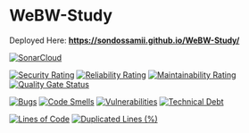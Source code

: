 # WeBW-Study

Deployed Here: **https://sondossamii.github.io/WeBW-Study/**

[![SonarCloud](https://sonarcloud.io/images/project_badges/sonarcloud-white.svg)](https://sonarcloud.io/summary/new_code?id=SondosSamii_WeBW-Study)

[![Security Rating](https://sonarcloud.io/api/project_badges/measure?project=SondosSamii_WeBW-Study&metric=security_rating)](https://sonarcloud.io/summary/new_code?id=SondosSamii_WeBW-Study)
[![Reliability Rating](https://sonarcloud.io/api/project_badges/measure?project=SondosSamii_WeBW-Study&metric=reliability_rating)](https://sonarcloud.io/summary/new_code?id=SondosSamii_WeBW-Study)
[![Maintainability Rating](https://sonarcloud.io/api/project_badges/measure?project=SondosSamii_WeBW-Study&metric=sqale_rating)](https://sonarcloud.io/summary/new_code?id=SondosSamii_WeBW-Study)
[![Quality Gate Status](https://sonarcloud.io/api/project_badges/measure?project=SondosSamii_WeBW-Study&metric=alert_status)](https://sonarcloud.io/summary/new_code?id=SondosSamii_WeBW-Study)

[![Bugs](https://sonarcloud.io/api/project_badges/measure?project=SondosSamii_WeBW-Study&metric=bugs)](https://sonarcloud.io/summary/new_code?id=SondosSamii_WeBW-Study)
[![Code Smells](https://sonarcloud.io/api/project_badges/measure?project=SondosSamii_WeBW-Study&metric=code_smells)](https://sonarcloud.io/summary/new_code?id=SondosSamii_WeBW-Study)
[![Vulnerabilities](https://sonarcloud.io/api/project_badges/measure?project=SondosSamii_WeBW-Study&metric=vulnerabilities)](https://sonarcloud.io/summary/new_code?id=SondosSamii_WeBW-Study)
[![Technical Debt](https://sonarcloud.io/api/project_badges/measure?project=SondosSamii_WeBW-Study&metric=sqale_index)](https://sonarcloud.io/summary/new_code?id=SondosSamii_WeBW-Study)

[![Lines of Code](https://sonarcloud.io/api/project_badges/measure?project=SondosSamii_WeBW-Study&metric=ncloc)](https://sonarcloud.io/summary/new_code?id=SondosSamii_WeBW-Study)
[![Duplicated Lines (%)](https://sonarcloud.io/api/project_badges/measure?project=SondosSamii_WeBW-Study&metric=duplicated_lines_density)](https://sonarcloud.io/summary/new_code?id=SondosSamii_WeBW-Study)

